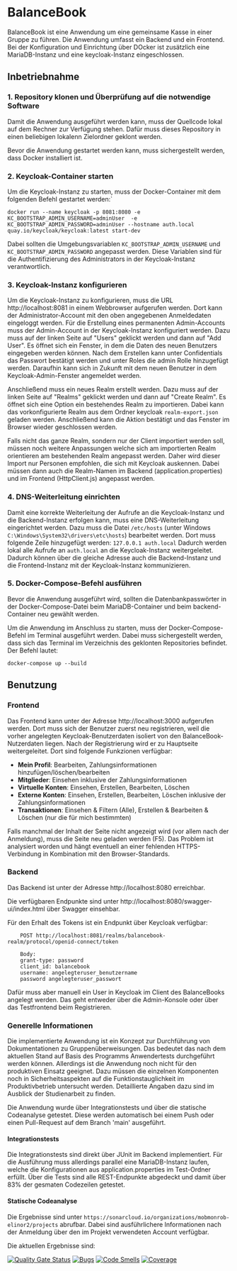 # BalanceBook

BalanceBook ist eine Anwendung um eine gemeinsame Kasse in einer Gruppe zu führen. 
Die Anwendung umfasst ein Backend und ein Frontend. Bei der Konfiguration und Einrichtung über DOcker ist zusätzlich eine MariaDB-Instanz und eine keycloak-Instanz eingeschlossen.

## Inbetriebnahme
### 1. Repository klonen und Überprüfung auf die notwendige Software
Damit die Anwendung ausgeführt werden kann, muss der Quellcode lokal auf dem Rechner zur Verfügung stehen. Dafür muss dieses Repository in einen beliebigen lokalenn Zielordner geklont werden.

Bevor die Anwendung gestartet werden kann, muss sichergestellt werden, dass Docker installiert ist.

### 2. Keycloak-Container starten


Um die Keycloak-Instanz zu starten, muss der Docker-Container mit dem folgenden Befehl gestartet werden:`

```
docker run --name keycloak -p 8081:8080 -e KC_BOOTSTRAP_ADMIN_USERNAME=adminUser  -e KC_BOOTSTRAP_ADMIN_PASSWORD=adminUser --hostname auth.local quay.io/keycloak/keycloak:latest start-dev
```
Dabei sollten die Umgebungsvariablen `KC_BOOTSTRAP_ADMIN_USERNAME` und `KC_BOOTSTRAP_ADMIN_PASSWORD` angepasst werden. Diese Variablen sind für die Authentifizierung des Administrators in der Keycloak-Instanz verantwortlich.

### 3. Keycloak-Instanz konfigurieren
Um die Keycloak-Instanz zu konfigurieren, muss die URL http://localhost:8081 in einem Webbrowser aufgerufen werden. Dort kann der Administrator-Account mit den oben angegebenen Anmeldedaten eingeloggt werden.
Für die Erstellung eines permanenten Admin-Accounts muss der Admin-Account in der Keycloak-Instanz konfiguriert werden. Dazu muss auf der linken Seite auf "Users" geklickt werden und dann auf "Add User". Es öffnet sich ein Fenster, in dem die Daten des neuen Benutzers eingegeben werden können. Nach dem Erstellen kann unter Confidentials das Passwort bestätigt werden und unter Roles die admin Rolle hinzugefügt werden. Daraufhin kann sich in Zukunft mit dem neuen Benutzer in dem Keycloak-Admin-Fenster angemeldet werden.

Anschließend muss ein neues Realm erstellt werden. Dazu muss auf der linken Seite auf "Realms" geklickt werden und dann auf "Create Realm". Es öffnet sich eine Option ein bestehendes Realm zu importieren. Dabei kann das vorkonfigurierte Realm aus dem Ordner keycloak `realm-export.json` geladen werden. 
Anschließend kann die Aktion bestätigt und das Fenster im Browser wieder geschlossen werden.

Falls nicht das ganze Realm, sondern nur der Client importiert werden soll, müssen noch weitere Anpassungen welche sich am importierten Realm orientieren am bestehenden Realm angepasst werden. Daher wird dieser Import nur Personen empfohlen, die sich mit Keycloak auskennen. Dabei müssen dann auch die Realm-Namen im Backend (application.properties) und im Frontend (HttpClient.js) angepasst werden.

### 4. DNS-Weiterleitung einrichten

Damit eine korrekte Weiterleitung der Aufrufe an die Keycloak-Instanz und die Backend-Instanz erfolgen kann, muss eine DNS-Weiterleitung eingerichtet werden. Dazu muss die Datei `/etc/hosts` (unter Windows `C:\Windows\System32\drivers\etc\hosts`) bearbeitet werden. Dort muss folgende Zeile hinzugefügt werden:
`127.0.0.1 auth.local`
Dadurch werden lokal alle Aufrufe an `auth.local` an die Keycloak-Instanz weitergeleitet. Dadurch können über die gleiche Adresse auch die Backend-Instanz und die Frontend-Instanz mit der Keycloak-Instanz kommunizieren.

### 5. Docker-Compose-Befehl ausführen
Bevor die Anwendung ausgeführt wird, sollten die Datenbankpasswörter in der Docker-Compose-Datei beim MariaDB-Container und beim backend-Container neu gewählt werden.

Um die Anwendung im Anschluss zu starten, muss der Docker-Compose-Befehl im Terminal ausgeführt werden. 
Dabei muss sichergestellt werden, dass sich das Terminal im Verzeichnis des geklonten Repositories befindet. Der Befehl lautet:

`docker-compose up --build`

## Benutzung

### Frontend
Das Frontend kann unter der Adresse http://localhost:3000 aufgerufen werden. Dort muss sich der Benutzer zuerst neu registrieren, weil die vorher angelegten Keycloak-Benutzerdaten isoliert von den BalanceBook-Nutzerdaten liegen. Nach der Registrierung wird er zu Hauptseite weitergeleitet. Dort sind folgende Funkzionen verfügbar:
- **Mein Profil**: Bearbeiten, Zahlungsinformationen hinzufügen/löschen/bearbeiten
- **Mitglieder**: Einsehen inklusive der Zahlungsinformationen
- **Virtuelle Konten**: Einsehen, Erstellen, Bearbeiten, Löschen
- **Externe Konten**: Einsehen, Erstellen, Bearbeiten, Löschen inklusive der Zahlungsinformationen
- **Transaktionen**: Einsehen & Filtern (Alle), Erstellen & Bearbeiten & Löschen (nur die für mich bestimmten)

Falls manchmal der Inhalt der Seite nicht angezeigt wird (vor allem nach der Anmeldung), muss die Seite neu geladen werden (F5). Das Problem ist analysiert worden und hängt eventuell an einer fehlenden HTTPS-Verbindung in Kombination mit den Browser-Standards.

### Backend
Das Backend ist unter der Adresse http://localhost:8080 erreichbar. 

Die verfügbaren Endpunkte sind unter http://localhost:8080/swagger-ui/index.html über Swagger einsehbar.

Für den Erhalt des Tokens ist ein Endpunkt über Keycloak verfügbar:
```   
    POST http://localhost:8081/realms/balancebook-realm/protocol/openid-connect/token
	
    Body:
	grant-type: password
	client_id: balancebook
	username: angelegteruser_benutzername
	password angelegteruser_passwort
```
Dafür muss aber manuell ein User in Keycloak im Client des BalanceBooks angelegt werden. Das geht entweder über die Admin-Konsole oder über das Testfrontend beim Registrieren.

### Generelle Informationen
Die implementierte Anwendung ist ein Konzept zur Durchführung von Dokumentationen zu Gruppenüberweisungen. Das bedeutet das nach dem aktuellen Stand auf Basis des Programms Anwendertests durchgeführt werden können. Allerdings ist die Anwendung noch nicht für den produktiven Einsatz geeignet. Dazu müssen die einzelnen Komponenten noch in Sicherheitsaspekten auf die Funktionstauglichkeit im Produktivbetrieb untersucht werden. Detaillierte Angaben dazu sind im Ausblick der Studienarbeit zu finden.

Die Anwendung wurde über Integrationstests und über die statische Codeanalyse getestet. Diese werden automatisch bei einem Push oder einen Pull-Request auf dem Branch 'main' ausgeführt.

#### Integrationstests
Die Integrationstests sind direkt über JUnit im Backend implementiert. Für die Ausführung muss allerdings parallel eine MariaDB-Instanz laufen, welche die Konfigurationen aus application.properties im Test-Ordner erfüllt. Über die Tests sind alle REST-Endpunkte abgedeckt und damit über 83% der gesmaten Codezeilen getestet. 

#### Statische Codeanalyse
Die Ergebnisse sind unter `https://sonarcloud.io/organizations/mobmonrob-elinor2/projects` abrufbar. Dabei sind ausführlichere Informationen nach der Anmeldung über den im Projekt verwendeten Account verfügbar.

Die aktuellen Ergebnisse sind:

[![Quality Gate Status](https://sonarcloud.io/api/project_badges/measure?project=mobmonrob-elinor2_mobmonrob-elinor2&metric=alert_status)](https://sonarcloud.io/summary/new_code?id=mobmonrob-elinor2_mobmonrob-elinor2)
[![Bugs](https://sonarcloud.io/api/project_badges/measure?project=mobmonrob-elinor2_mobmonrob-elinor2&metric=bugs)](https://sonarcloud.io/summary/new_code?id=mobmonrob-elinor2_mobmonrob-elinor2)
[![Code Smells](https://sonarcloud.io/api/project_badges/measure?project=mobmonrob-elinor2_mobmonrob-elinor2&metric=code_smells)](https://sonarcloud.io/summary/new_code?id=mobmonrob-elinor2_mobmonrob-elinor2)
[![Coverage](https://sonarcloud.io/api/project_badges/measure?project=mobmonrob-elinor2_mobmonrob-elinor2&metric=coverage)](https://sonarcloud.io/summary/new_code?id=mobmonrob-elinor2_mobmonrob-elinor2)


